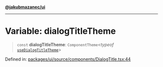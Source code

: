 [**@jakubmazanec/ui**](../README.md)

---

# Variable: dialogTitleTheme

> `const` **dialogTitleTheme**: `ComponentTheme`\<_typeof_
> [`useDialogTitleTheme`](../functions/useDialogTitleTheme.md)\>

Defined in:
[packages/ui/source/components/DialogTitle.tsx:44](https://github.com/jakubmazanec/tools/blob/412167e80a7675933e43d5220a19d05130301e2d/packages/ui/source/components/DialogTitle.tsx#L44)
